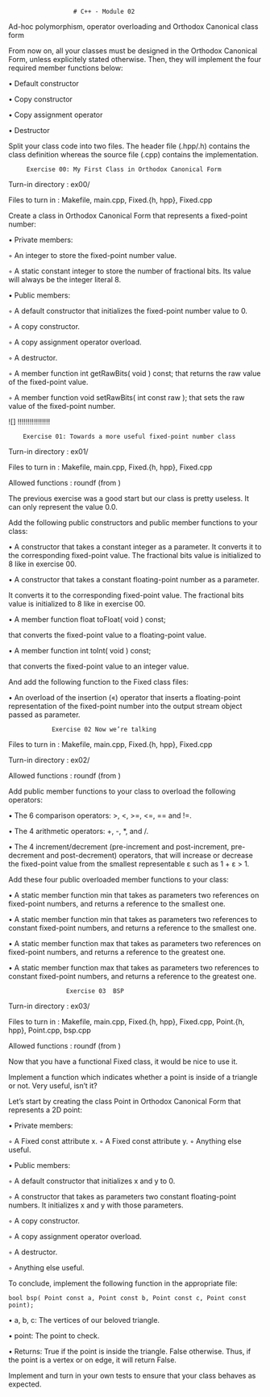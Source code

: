                       # C++ - Module 02

Ad-hoc polymorphism, operator overloading and Orthodox Canonical class form


From now on, all your classes must be designed in the Orthodox Canonical Form, unless explicitely stated otherwise. Then, they will implement the four required member functions below:

• Default constructor

• Copy constructor

• Copy assignment operator

• Destructor

Split your class code into two files. The header file (.hpp/.h) contains the class definition whereas the source file (.cpp) contains the implementation.

         Exercise 00: My First Class in Orthodox Canonical Form

Turn-in directory : ex00/

Files to turn in : Makefile, main.cpp, Fixed.{h, hpp}, Fixed.cpp

Create a class in Orthodox Canonical Form that represents a fixed-point number: 

• Private members:

◦ An integer to store the fixed-point number value.

◦ A static constant integer to store the number of fractional bits. Its value will always be the integer literal 8.

• Public members:

◦ A default constructor that initializes the fixed-point number value to 0.

◦ A copy constructor. 

◦ A copy assignment operator overload.

◦ A destructor.

◦ A member function int getRawBits( void ) const; that returns the raw value of the fixed-point value.

◦ A member function void setRawBits( int const raw ); that sets the raw value of the fixed-point number.

![] !!!!!!!!!!!!!!!!

        Exercise 01: Towards a more useful fixed-point number class

Turn-in directory : ex01/

Files to turn in : Makefile, main.cpp, Fixed.{h, hpp}, Fixed.cpp 

Allowed functions : roundf (from <cmath>)


The previous exercise was a good start but our class is pretty useless. It can only represent the value 0.0.

Add the following public constructors and public member functions to your class:

• A constructor that takes a constant integer as a parameter.
It converts it to the corresponding fixed-point value. The fractional bits value is initialized to 8 like in exercise 00.

• A constructor that takes a constant floating-point number as a parameter.

It converts it to the corresponding fixed-point value. The fractional bits value is initialized to 8 like in exercise 00.

• A member function float toFloat( void ) const;

that converts the fixed-point value to a floating-point value.

• A member function int toInt( void ) const;

that converts the fixed-point value to an integer value.

And add the following function to the Fixed class files:

• An overload of the insertion («) operator that inserts a floating-point representation
of the fixed-point number into the output stream object passed as parameter.

                Exercise 02 Now we’re talking

Files to turn in : Makefile, main.cpp, Fixed.{h, hpp}, Fixed.cpp

 Turn-in directory : ex02/

Allowed functions : roundf (from <cmath>)

Add public member functions to your class to overload the following operators:

• The 6 comparison operators: >, <, >=, <=, == and !=.

• The 4 arithmetic operators: +, -, *, and /.

• The 4 increment/decrement (pre-increment and post-increment, pre-decrement and post-decrement) operators, that will increase or decrease the fixed-point value from the smallest representable ε such as 1 + ε > 1.

Add these four public overloaded member functions to your class:

• A static member function min that takes as parameters two references on fixed-point numbers, and returns a reference to the smallest one.

• A static member function min that takes as parameters two references to constant fixed-point numbers, and returns a reference to the smallest one.

• A static member function max that takes as parameters two references on fixed-point numbers, and returns a reference to the greatest one.

• A static member function max that takes as parameters two references to constant fixed-point numbers, and returns a reference to the greatest one.

                    Exercise 03  BSP

Turn-in directory : ex03/

Files to turn in : Makefile, main.cpp, Fixed.{h, hpp}, Fixed.cpp, Point.{h, hpp}, Point.cpp, bsp.cpp

 Allowed functions : roundf (from <cmath>)

Now that you have a functional Fixed class, it would be nice to use it.

Implement a function which indicates whether a point is inside of a triangle or not. Very useful, isn’t it?


Let’s start by creating the class Point in Orthodox Canonical Form that represents a 2D point:

• Private members:

◦ A Fixed const attribute x. ◦ A Fixed const attribute y. ◦ Anything else useful.

• Public members:

◦ A default constructor that initializes x and y to 0.

◦ A constructor that takes as parameters two constant 
floating-point numbers. It initializes x and y with those parameters.

◦ A copy constructor.

◦ A copy assignment operator overload.

◦ A destructor.

◦ Anything else useful.

To conclude, implement the following function in the appropriate file:

    bool bsp( Point const a, Point const b, Point const c, Point const point);

• a, b, c: The vertices of our beloved triangle.

• point: The point to check.

• Returns: True if the point is inside the triangle. False otherwise. Thus, if the point is a vertex or on edge, it will return False.

Implement and turn in your own tests to ensure that your class behaves as expected.
